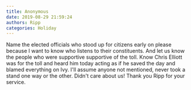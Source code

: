 ```yaml
---
title: Anonymous
date: 2019-08-29 21:59:24
authors: Ripp
categories: Holiday
---
```


 Name the elected officials who stood up for citizens early on please because I want to know who listens to their constituents. And let us know the people who were supportive supportive of the toll. Know Chris Elliott was for the toll and heard him today acting as if he saved the day and blamed everything on Ivy. 
 I'll assume anyone not mentioned, never took a stand one way or the other. Didn't care about us!  Thank you Ripp for your service.